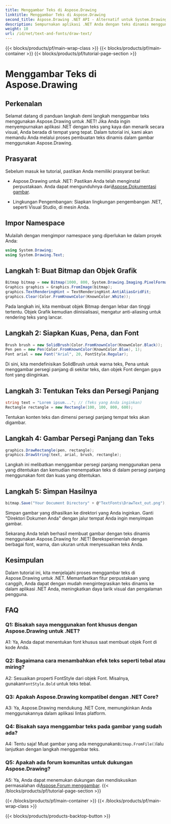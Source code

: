 ```yaml
---
title: Menggambar Teks di Aspose.Drawing
linktitle: Menggambar Teks di Aspose.Drawing
second_title: Aspose.Drawing .NET API - Alternatif untuk System.Drawing.Common
description: Sempurnakan aplikasi .NET Anda dengan teks dinamis menggunakan Aspose.Drawing untuk .NET. Ikuti panduan langkah demi langkah kami untuk menggambar teks, menyesuaikan font, dan membuat gambar yang menarik secara visual.
weight: 10
url: /id/net/text-and-fonts/draw-text/
---
```


{{< blocks/products/pf/main-wrap-class >}}
{{< blocks/products/pf/main-container >}}
{{< blocks/products/pf/tutorial-page-section >}}

# Menggambar Teks di Aspose.Drawing

## Perkenalan

Selamat datang di panduan langkah demi langkah menggambar teks menggunakan Aspose.Drawing untuk .NET! Jika Anda ingin menyempurnakan aplikasi .NET dengan teks yang kaya dan menarik secara visual, Anda berada di tempat yang tepat. Dalam tutorial ini, kami akan memandu Anda melalui proses pembuatan teks dinamis dalam gambar menggunakan Aspose.Drawing.

## Prasyarat

Sebelum masuk ke tutorial, pastikan Anda memiliki prasyarat berikut:

-  Aspose.Drawing untuk .NET: Pastikan Anda telah menginstal perpustakaan. Anda dapat mengunduhnya dari[Aspose.Dokumentasi gambar](https://reference.aspose.com/drawing/net/).

- Lingkungan Pengembangan: Siapkan lingkungan pengembangan .NET, seperti Visual Studio, di mesin Anda.

## Impor Namespace

Mulailah dengan mengimpor namespace yang diperlukan ke dalam proyek Anda:

```csharp
using System.Drawing;
using System.Drawing.Text;
```

## Langkah 1: Buat Bitmap dan Objek Grafik

```csharp
Bitmap bitmap = new Bitmap(1000, 800, System.Drawing.Imaging.PixelFormat.Format32bppPArgb);
Graphics graphics = Graphics.FromImage(bitmap);
graphics.TextRenderingHint = TextRenderingHint.AntiAliasGridFit;
graphics.Clear(Color.FromKnownColor(KnownColor.White));
```

Pada langkah ini, kita membuat objek Bitmap dengan lebar dan tinggi tertentu. Objek Grafik kemudian diinisialisasi, mengatur anti-aliasing untuk rendering teks yang lancar.

## Langkah 2: Siapkan Kuas, Pena, dan Font

```csharp
Brush brush = new SolidBrush(Color.FromKnownColor(KnownColor.Black));
Pen pen = new Pen(Color.FromKnownColor(KnownColor.Blue), 1);
Font arial = new Font("Arial", 20, FontStyle.Regular);
```

Di sini, kita mendefinisikan SolidBrush untuk warna teks, Pena untuk menggambar persegi panjang di sekitar teks, dan objek Font dengan gaya font yang diinginkan.

## Langkah 3: Tentukan Teks dan Persegi Panjang

```csharp
string text = "Lorem ipsum..."; // (Teks yang Anda inginkan)
Rectangle rectangle = new Rectangle(100, 100, 800, 600);
```

Tentukan konten teks dan dimensi persegi panjang tempat teks akan digambar.

## Langkah 4: Gambar Persegi Panjang dan Teks

```csharp
graphics.DrawRectangle(pen, rectangle);
graphics.DrawString(text, arial, brush, rectangle);
```

Langkah ini melibatkan menggambar persegi panjang menggunakan pena yang ditentukan dan kemudian menempatkan teks di dalam persegi panjang menggunakan font dan kuas yang ditentukan.

## Langkah 5: Simpan Hasilnya

```csharp
bitmap.Save("Your Document Directory" + @"TextFonts\DrawText_out.png");
```

Simpan gambar yang dihasilkan ke direktori yang Anda inginkan. Ganti "Direktori Dokumen Anda" dengan jalur tempat Anda ingin menyimpan gambar.

Sekarang Anda telah berhasil membuat gambar dengan teks dinamis menggunakan Aspose.Drawing for .NET! Bereksperimenlah dengan berbagai font, warna, dan ukuran untuk menyesuaikan teks Anda.

## Kesimpulan

Dalam tutorial ini, kita menjelajahi proses menggambar teks di Aspose.Drawing untuk .NET. Memanfaatkan fitur perpustakaan yang canggih, Anda dapat dengan mudah mengintegrasikan teks dinamis ke dalam aplikasi .NET Anda, meningkatkan daya tarik visual dan pengalaman pengguna.

## FAQ

### Q1: Bisakah saya menggunakan font khusus dengan Aspose.Drawing untuk .NET?

A1: Ya, Anda dapat menentukan font khusus saat membuat objek Font di kode Anda.

### Q2: Bagaimana cara menambahkan efek teks seperti tebal atau miring?

 A2: Sesuaikan properti FontStyle dari objek Font. Misalnya, gunakan`FontStyle.Bold` untuk teks tebal.

### Q3: Apakah Aspose.Drawing kompatibel dengan .NET Core?

A3: Ya, Aspose.Drawing mendukung .NET Core, memungkinkan Anda menggunakannya dalam aplikasi lintas platform.

### Q4: Bisakah saya menggambar teks pada gambar yang sudah ada?

 A4: Tentu saja! Muat gambar yang ada menggunakan`Bitmap.FromFile()`lalu lanjutkan dengan langkah menggambar teks.

### Q5: Apakah ada forum komunitas untuk dukungan Aspose.Drawing?

 A5: Ya, Anda dapat menemukan dukungan dan mendiskusikan permasalahan di[Aspose.Forum menggambar](https://forum.aspose.com/c/diagram/17).
{{< /blocks/products/pf/tutorial-page-section >}}

{{< /blocks/products/pf/main-container >}}
{{< /blocks/products/pf/main-wrap-class >}}

{{< blocks/products/products-backtop-button >}}
